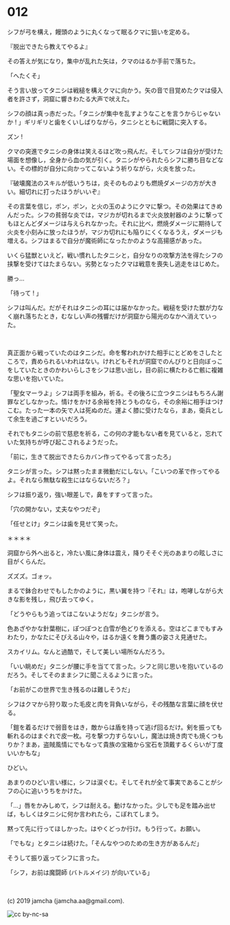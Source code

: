 

# 012

シフが弓を構え，饅頭のように丸くなって眠るクマに狙いを定める。

『脱出できたら教えてやるよ』

その答えが気になり，集中が乱れた矢は，クマのはるか手前で落ちた。

「へたくそ」

そう言い放ってタニシは戦槌を構えクマに向かう。矢の音で目覚めたクマは侵入者を許さず，洞窟に響きわたる大声で吠えた。

シフの顔は真っ赤だった。「タニシが集中を乱すようなことを言うからじゃないか ! 」ギリギリと歯をくいしばりながら，タニシとともに戦闘に突入する。

ズン ! 

クマの突進でタニシの身体は笑えるほど吹っ飛んだ。そしてシフは自分が受けた場面を想像し，全身から血の気が引く。タニシがやられたらシフに勝ち目などない。その標的が自分に向かってこないよう祈りながら，火炎を放った。

『破壊魔法のスキルが低いうちは，炎そのものよりも燃焼ダメージの方が大きい。細切れに打ったほうがいいぞ』

その言葉を信じ，ポン，ポン，と火の玉のようにクマに撃つ。その効果はてきめんだった。シフの貧弱な炎では，マジカが切れるまで火炎放射器のように撃ってもほとんどダメージは与えられなかった。それに比べ，燃焼ダメージに期待して火炎を小刻みに放ったほうが，マジカ切れにも陥りにくくなるうえ，ダメージも増える。シフはまるで自分が魔術師になったかのような高揚感があった。

いくら猛獣といえど，戦い慣れしたタニシと，自分なりの攻撃方法を得たシフの挟撃を受けてはたまらない。劣勢となったクマは戦意を喪失し逃走をはじめた。

勝っ…

「待って ! 」

シフは叫んだ。だがそれはタニシの耳には届かなかった。戦槌を受けた獣が力なく崩れ落ちたとき，むなしい声の残響だけが洞窟から陽光のなかへ消えていった。

<br>

真正面から戦っていたのはタニシだ。命を奪われかけた相手にとどめをさしたところで，責められるいわれはない。けれどもそれが洞窟でのんびりと日向ぼっこをしていたときのかわいらしさをシフは思い出し，目の前に横たわる亡骸に複雑な思いを抱いていた。

「聖女マーラよ」シフは両手を組み，祈る。その後ろに立つタニシはもちろん謝罪などしなかった。情けをかける余裕を持とうものなら，その余裕に相手はつけこむ。たった一本の矢で人は死ぬのだ。運よく膝に受けたなら，まあ，衛兵として余生を過ごすといいだろう。

それでもタニシの前で慈悲を祈る，この何の才能もない者を見ていると，忘れていた気持ちが呼び起こされるようだった。

「前に，生きて脱出できたらカバン作ってやるって言ったろ」

タニシが言った。シフは黙ったまま微動だにしない。「こいつの革で作ってやるよ。それなら無駄な殺生にはならないだろ？」

シフは振り返り，強い眼差しで，鼻をすすって言った。

「穴の開かない，丈夫なやつだぞ」

「任せとけ」タニシは歯を見せて笑った。

＊＊＊＊

洞窟から外へ出ると，冷たい風に身体は震え，降りそそぐ光のあまりの眩しさに目がくらんだ。

ズズズ。ゴォッ。

まるで鉢合わせでもしたかのように，黒い翼を持つ『それ』は，咆哮しながら大きな影を残し，飛び去ってゆく。

「どうやらもう追ってはこないようだな」タニシが言う。

色あざやかな針葉樹に，ぽつぽつと白雪が色どりを添える。空はどこまでもすみわたり，かなたにそびえる山々や，はるか遠くを舞う鷹の姿さえ見通せた。

スカイリム。なんと過酷で，そして美しい場所なんだろう。

「いい眺めだ」タニシが腰に手を当てて言った。シフと同じ思いを抱いているのだろう。そしてそのままシフに聞こえるように言った。

「お前がこの世界で生き残るのは難しそうだ」

シフはクマから狩り取った毛皮と肉を背負いながら，その残酷な言葉に顔を伏せる。

「鎧を着るだけで弱音をはき，敵からは盾を持って逃げ回るだけ。剣を振っても斬れるのはまぐれで皮一枚。弓を撃つ力すらないし，魔法は焼き肉でも焼くつもりか？まあ，盗賊風情にでもなって貴族の宝箱から宝石を頂戴するくらいが丁度いいかもな」

ひどい。

あまりのひどい言い様に，シフは涙ぐむ。そしてそれが全て事実であることがシフの心に追いうちをかけた。

「…」唇をかみしめて，シフは耐える。動けなかった。少しでも足を踏み出せば，もしくはタニシに何か言われたら，こぼれてしまう。

黙って先に行ってほしかった。はやくどっか行け。もう行って。お願い。

「でもな」とタニシは続けた。「そんなやつのための生き方があるんだ」

そうして振り返ってシフに言った。

「シフ，お前は魔闘師 (バトルメイジ) が向いている」

<br>
<br>
(c) 2019 jamcha (jamcha.aa@gmail.com).

![cc by-nc-sa](https://i.creativecommons.org/l/by-nc-sa/4.0/88x31.png)

